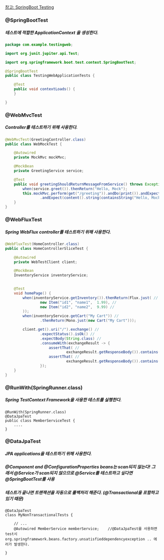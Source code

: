 [참고: SpringBoot Testing]([https://link-url-here.org](https://docs.spring.io/spring-boot/docs/current/reference/htmlsingle/#features.testing))
### @SpringBootTest
##### 테스트에 적합한 ApplicationContext 을 생성한다.
```java
package com.example.testingweb;

import org.junit.jupiter.api.Test;

import org.springframework.boot.test.context.SpringBootTest;

@SpringBootTest
public class TestingWebApplicationTests {

	@Test
	public void contextLoads() {
	}

}
```

### @WebMvcTest
##### Controller를 테스트하기 위해 사용한다.
```java
@WebMvcTest(GreetingController.class)
public class WebMockTest {

	@Autowired
	private MockMvc mockMvc;

	@MockBean
	private GreetingService service;

	@Test
	public void greetingShouldReturnMessageFromService() throws Exception {
		when(service.greet()).thenReturn("Hello, Mock");
		this.mockMvc.perform(get("/greeting")).andDo(print()).andExpect(status().isOk())
				.andExpect(content().string(containsString("Hello, Mock")));
	}
}
```

### @WebFluxTest
##### Spring WebFlux controller를 테스트하기 위해 사용한다.
```java
@WebFluxTest(HomeController.class)
public class HomeControllerSliceTest {

	@Autowired
	private WebTestClient client;

	@MockBean 
	InventoryService inventoryService;
	

	@Test
	void homePage() {
		when(inventoryService.getInventory()).thenReturn(Flux.just( //
				new Item("id1", "name1",  1.99), //
				new Item("id2", "name2",  9.99) //
		));
		when(inventoryService.getCart("My Cart")) //
				.thenReturn(Mono.just(new Cart("My Cart")));

		client.get().uri("/").exchange() //
				.expectStatus().isOk() //
				.expectBody(String.class) //
				.consumeWith(exchangeResult -> {
					assertThat( //
							exchangeResult.getResponseBody()).contains("action=\"/add/id1\"");
					assertThat( //
							exchangeResult.getResponseBody()).contains("action=\"/add/id2\"");
				});
	}
}
```

### @RunWith(SpringRunner.class)
##### Spring TestContext Framework을 사용한 테스트를 실행한다.
```
@RunWith(SpringRunner.class)
@DataJpaTest
public class MemberServiceTest {
	....
} 
```

### @DataJpaTest
##### JPA applications을 테스트하기 위해 사용한다. 
##### @Component and @ConfigurationProperties  beans는 scan되지 않는다!  그래서 @Service가 scan되지 않으므로 @Service를  테스트하고 싶다면 @SpringBootTest를 사용
##### 테스트가 끝나면 트랜잭션을 자동으로 롤백처리 해준다. (@Transactional을 포함하고 있기 때문)
```
@DataJpaTest
class MyNonTransactionalTests {

    // ...
    @Autowired MemberService memberService;    //@DataJpaTest를 사용하면 test시 org.springframework.beans.factory.unsatisfieddependencyexception .. 에러가 발생한다.
    
}  
```
